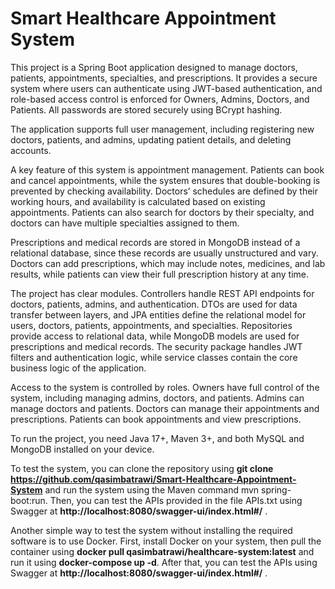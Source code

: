 # Smart Healthcare Appointment System

This project is a Spring Boot application designed to manage doctors, patients, appointments, specialties, and prescriptions. 
It provides a secure system where users can authenticate using JWT-based authentication, and role-based access control is enforced for Owners, 
Admins, Doctors, and Patients. All passwords are stored securely using BCrypt hashing.  

The application supports full user management, including registering new doctors, patients, and admins, updating patient details, and deleting accounts.

A key feature of this system is appointment management. Patients can book and cancel appointments, while the system ensures that double-booking is prevented by 
checking availability. Doctors’ schedules are defined by their working hours, and availability is calculated based on existing appointments. 
Patients can also search for doctors by their specialty, and doctors can have multiple specialties assigned to them.  

Prescriptions and medical records are stored in MongoDB instead of a relational database, since these records are usually unstructured and vary. 
Doctors can add prescriptions, which may include notes, medicines, and lab results, while patients can view their full prescription history at any time.  

The project has clear modules. Controllers handle REST API endpoints for doctors, patients, admins, and authentication. DTOs are used for data transfer between layers, 
and JPA entities define the relational model for users, doctors, patients, appointments, and specialties. 
Repositories provide access to relational data, while MongoDB models are used for prescriptions and medical records. 
The security package handles JWT filters and authentication logic, while service classes contain the core business logic of the application.  

Access to the system is controlled by roles. Owners have full control of the system, including managing admins, doctors, 
and patients. Admins can manage doctors and patients. Doctors can manage their appointments and prescriptions. Patients can book appointments and view prescriptions.  

To run the project, you need Java 17+, Maven 3+, and both MySQL and MongoDB installed on your device.

To test the system, you can clone the repository using **git clone https://github.com/qasimbatrawi/Smart-Healthcare-Appointment-System**
and run the system using the Maven command mvn spring-boot:run. Then, you can test the APIs provided in the file APIs.txt using 
Swagger at **http://localhost:8080/swagger-ui/index.html#/** . 

Another simple way to test the system without installing the required software is to use Docker. First, install Docker on your system, then pull the container using **docker 
pull qasimbatrawi/healthcare-system:latest** and run it using **docker-compose up -d**. After that, you can test the APIs using Swagger at **http://localhost:8080/swagger-ui/index.html#/** .
